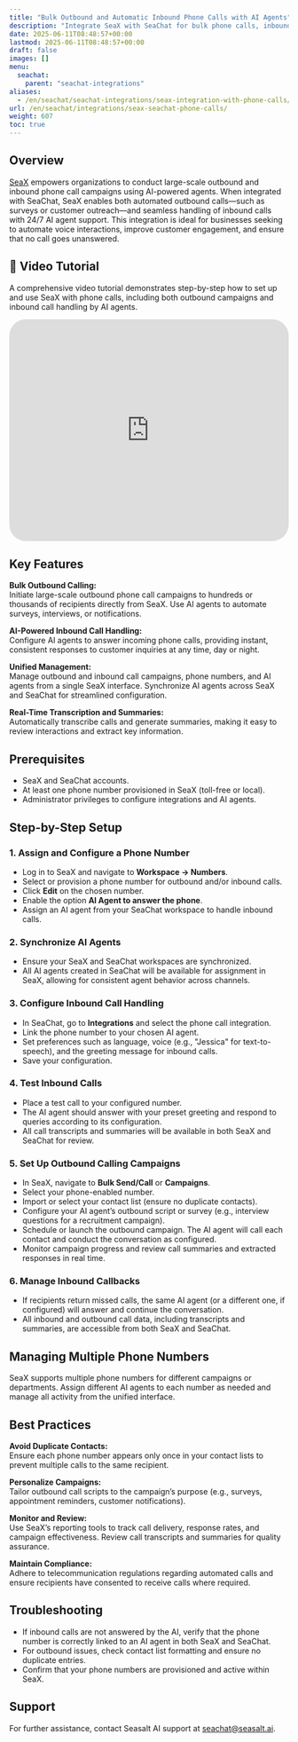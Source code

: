 ```yaml
---
title: "Bulk Outbound and Automatic Inbound Phone Calls with AI Agents"
description: "Integrate SeaX with SeaChat for bulk phone calls, inbound and outbound. Automate customer communications with AI."
date: 2025-06-11T08:48:57+00:00
lastmod: 2025-06-11T08:48:57+00:00
draft: false
images: []
menu:
  seachat:
    parent: "seachat-integrations"
aliases:
  - /en/seachat/seachat-integrations/seax-integration-with-phone-calls/
url: /en/seachat/integrations/seax-seachat-phone-calls/
weight: 607
toc: true
---
```




## Overview

[SeaX](https://seax.seasalt.ai) empowers organizations to conduct large-scale outbound and inbound phone call campaigns using AI-powered agents. When integrated with SeaChat, SeaX enables both automated outbound calls—such as surveys or customer outreach—and seamless handling of inbound calls with 24/7 AI agent support. This integration is ideal for businesses seeking to automate voice interactions, improve customer engagement, and ensure that no call goes unanswered.

## 🎥 Video Tutorial

A comprehensive video tutorial demonstrates step-by-step how to set up and use SeaX with phone calls, including both outbound campaigns and inbound call handling by AI agents.

  <iframe width="100%" height="400" src="https://www.youtube.com/embed/OrLeo80AbA0?list=PL8K7_LTqly44LeOocjDOpXH0svonxa0T0" title="YouTube video player" frameborder="0" allow="accelerometer; autoplay; clipboard-write; encrypted-media; gyroscope; picture-in-picture" allowfullscreen style="border-radius: 30px;"></iframe>

## Key Features

**Bulk Outbound Calling:**  
Initiate large-scale outbound phone call campaigns to hundreds or thousands of recipients directly from SeaX. Use AI agents to automate surveys, interviews, or notifications.

**AI-Powered Inbound Call Handling:**  
Configure AI agents to answer incoming phone calls, providing instant, consistent responses to customer inquiries at any time, day or night.

**Unified Management:**  
Manage outbound and inbound call campaigns, phone numbers, and AI agents from a single SeaX interface. Synchronize AI agents across SeaX and SeaChat for streamlined configuration.

**Real-Time Transcription and Summaries:**  
Automatically transcribe calls and generate summaries, making it easy to review interactions and extract key information.


## Prerequisites

- SeaX and SeaChat accounts.
- At least one phone number provisioned in SeaX (toll-free or local).
- Administrator privileges to configure integrations and AI agents.

## Step-by-Step Setup

### 1. Assign and Configure a Phone Number

- Log in to SeaX and navigate to **Workspace → Numbers**.
- Select or provision a phone number for outbound and/or inbound calls.
- Click **Edit** on the chosen number.
- Enable the option **AI Agent to answer the phone**.
- Assign an AI agent from your SeaChat workspace to handle inbound calls.

### 2. Synchronize AI Agents

- Ensure your SeaX and SeaChat workspaces are synchronized.
- All AI agents created in SeaChat will be available for assignment in SeaX, allowing for consistent agent behavior across channels.

### 3. Configure Inbound Call Handling

- In SeaChat, go to **Integrations** and select the phone call integration.
- Link the phone number to your chosen AI agent.
- Set preferences such as language, voice (e.g., "Jessica" for text-to-speech), and the greeting message for inbound calls.
- Save your configuration.

### 4. Test Inbound Calls

- Place a test call to your configured number.
- The AI agent should answer with your preset greeting and respond to queries according to its configuration.
- All call transcripts and summaries will be available in both SeaX and SeaChat for review.

### 5. Set Up Outbound Calling Campaigns

- In SeaX, navigate to **Bulk Send/Call** or **Campaigns**.
- Select your phone-enabled number.
- Import or select your contact list (ensure no duplicate contacts).
- Configure your AI agent’s outbound script or survey (e.g., interview questions for a recruitment campaign).
- Schedule or launch the outbound campaign. The AI agent will call each contact and conduct the conversation as configured.
- Monitor campaign progress and review call summaries and extracted responses in real time.

### 6. Manage Inbound Callbacks

- If recipients return missed calls, the same AI agent (or a different one, if configured) will answer and continue the conversation.
- All inbound and outbound call data, including transcripts and summaries, are accessible from both SeaX and SeaChat.

## Managing Multiple Phone Numbers

SeaX supports multiple phone numbers for different campaigns or departments. Assign different AI agents to each number as needed and manage all activity from the unified interface.

## Best Practices

**Avoid Duplicate Contacts:**  
Ensure each phone number appears only once in your contact lists to prevent multiple calls to the same recipient.

**Personalize Campaigns:**  
Tailor outbound call scripts to the campaign’s purpose (e.g., surveys, appointment reminders, customer notifications).

**Monitor and Review:**  
Use SeaX’s reporting tools to track call delivery, response rates, and campaign effectiveness. Review call transcripts and summaries for quality assurance.

**Maintain Compliance:**  
Adhere to telecommunication regulations regarding automated calls and ensure recipients have consented to receive calls where required.

## Troubleshooting

- If inbound calls are not answered by the AI, verify that the phone number is correctly linked to an AI agent in both SeaX and SeaChat.
- For outbound issues, check contact list formatting and ensure no duplicate entries.
- Confirm that your phone numbers are provisioned and active within SeaX.

## Support

For further assistance, contact Seasalt AI support at seachat@seasalt.ai.
